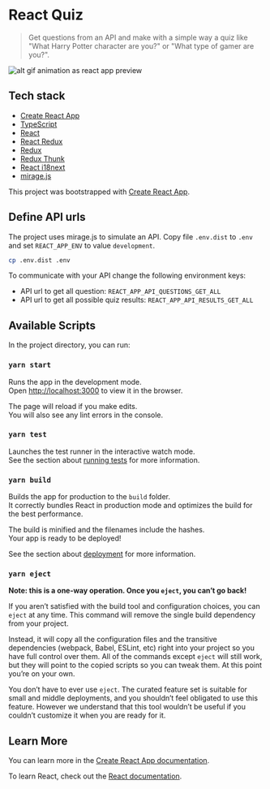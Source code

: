 React Quiz
==========

> Get questions from an API and make with a simple way a quiz like "What Harry Potter character are you?" or "What type of gamer are you?".

![alt gif animation as react app preview](https://user-images.githubusercontent.com/5076677/79695463-47783200-8277-11ea-9c3b-7fdc2b40c888.gif)

## Tech stack

* [Create React App](https://create-react-app.dev/docs/getting-started)
* [TypeScript](https://create-react-app.dev/docs/adding-typescript)
* [React](https://reactjs.org/docs/getting-started.html)
* [React Redux](https://react-redux.js.org/)
* [Redux](https://redux.js.org/api/api-reference)
* [Redux Thunk](https://github.com/reduxjs/redux-thunk)
* [React i18next](https://react.i18next.com/)
* [mirage.js](https://miragejs.com/)

This project was bootstrapped with [Create React App](https://github.com/facebook/create-react-app).

## Define API urls

The project uses mirage.js to simulate an API. Copy file `.env.dist` to `.env` and set `REACT_APP_ENV` to value `development`.

```bash
cp .env.dist .env
```
To communicate with your API change the following environment keys:

* API url to get all question: `REACT_APP_API_QUESTIONS_GET_ALL`
* API url to get all possible quiz results: `REACT_APP_API_RESULTS_GET_ALL`

## Available Scripts

In the project directory, you can run:

### `yarn start`

Runs the app in the development mode.<br />
Open [http://localhost:3000](http://localhost:3000) to view it in the browser.

The page will reload if you make edits.<br />
You will also see any lint errors in the console.

### `yarn test`

Launches the test runner in the interactive watch mode.<br />
See the section about [running tests](https://facebook.github.io/create-react-app/docs/running-tests) for more information.

### `yarn build`

Builds the app for production to the `build` folder.<br />
It correctly bundles React in production mode and optimizes the build for the best performance.

The build is minified and the filenames include the hashes.<br />
Your app is ready to be deployed!

See the section about [deployment](https://facebook.github.io/create-react-app/docs/deployment) for more information.

### `yarn eject`

**Note: this is a one-way operation. Once you `eject`, you can’t go back!**

If you aren’t satisfied with the build tool and configuration choices, you can `eject` at any time. This command will remove the single build dependency from your project.

Instead, it will copy all the configuration files and the transitive dependencies (webpack, Babel, ESLint, etc) right into your project so you have full control over them. All of the commands except `eject` will still work, but they will point to the copied scripts so you can tweak them. At this point you’re on your own.

You don’t have to ever use `eject`. The curated feature set is suitable for small and middle deployments, and you shouldn’t feel obligated to use this feature. However we understand that this tool wouldn’t be useful if you couldn’t customize it when you are ready for it.

## Learn More

You can learn more in the [Create React App documentation](https://facebook.github.io/create-react-app/docs/getting-started).

To learn React, check out the [React documentation](https://reactjs.org/).
